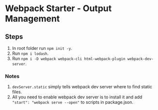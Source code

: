 # Webpack Starter - Output Management

## Steps

1. In root folder run `npm init -y`.
2. Run `npm i lodash`.
3. Run `npm i -D webpack webpack-cli html-webpack-plugin webpack-dev-server`.

### Notes

1. `devServer.static` simply tells webpack dev server where to find static files.
2. All you need to enable webpack dev server is to install it and add `"start": "webpack serve --open"`
   to scripts in package.json.
